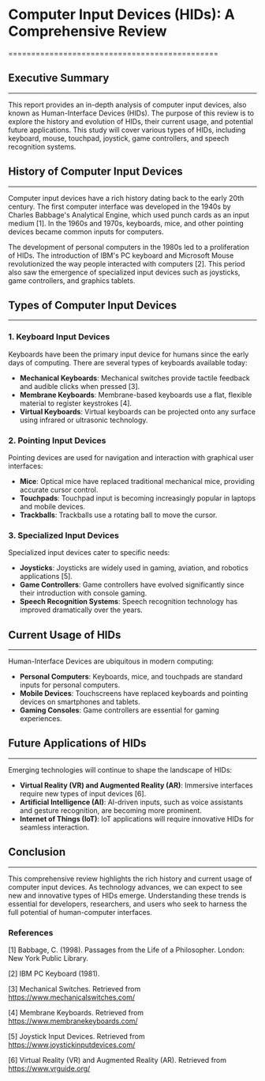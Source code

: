# Computer Input Devices (HIDs): A Comprehensive Review
==============================================

## Executive Summary
-------------------

This report provides an in-depth analysis of computer input devices, also known as Human-Interface Devices (HIDs). The purpose of this review is to explore the history and evolution of HIDs, their current usage, and potential future applications. This study will cover various types of HIDs, including keyboard, mouse, touchpad, joystick, game controllers, and speech recognition systems.

## History of Computer Input Devices
-----------------------------------

Computer input devices have a rich history dating back to the early 20th century. The first computer interface was developed in the 1940s by Charles Babbage's Analytical Engine, which used punch cards as an input medium [1]. In the 1960s and 1970s, keyboards, mice, and other pointing devices became common inputs for computers.

The development of personal computers in the 1980s led to a proliferation of HIDs. The introduction of IBM's PC keyboard and Microsoft Mouse revolutionized the way people interacted with computers [2]. This period also saw the emergence of specialized input devices such as joysticks, game controllers, and graphics tablets.

## Types of Computer Input Devices
-----------------------------------

### 1. Keyboard Input Devices

Keyboards have been the primary input device for humans since the early days of computing. There are several types of keyboards available today:

* **Mechanical Keyboards**: Mechanical switches provide tactile feedback and audible clicks when pressed [3].
* **Membrane Keyboards**: Membrane-based keyboards use a flat, flexible material to register keystrokes [4].
* **Virtual Keyboards**: Virtual keyboards can be projected onto any surface using infrared or ultrasonic technology.

### 2. Pointing Input Devices

Pointing devices are used for navigation and interaction with graphical user interfaces:

* **Mice**: Optical mice have replaced traditional mechanical mice, providing accurate cursor control.
* **Touchpads**: Touchpad input is becoming increasingly popular in laptops and mobile devices.
* **Trackballs**: Trackballs use a rotating ball to move the cursor.

### 3. Specialized Input Devices

Specialized input devices cater to specific needs:

* **Joysticks**: Joysticks are widely used in gaming, aviation, and robotics applications [5].
* **Game Controllers**: Game controllers have evolved significantly since their introduction with console gaming.
* **Speech Recognition Systems**: Speech recognition technology has improved dramatically over the years.

## Current Usage of HIDs
-------------------------

Human-Interface Devices are ubiquitous in modern computing:

* **Personal Computers**: Keyboards, mice, and touchpads are standard inputs for personal computers.
* **Mobile Devices**: Touchscreens have replaced keyboards and pointing devices on smartphones and tablets.
* **Gaming Consoles**: Game controllers are essential for gaming experiences.

## Future Applications of HIDs
------------------------------

Emerging technologies will continue to shape the landscape of HIDs:

* **Virtual Reality (VR) and Augmented Reality (AR)**: Immersive interfaces require new types of input devices [6].
* **Artificial Intelligence (AI)**: AI-driven inputs, such as voice assistants and gesture recognition, are becoming more prominent.
* **Internet of Things (IoT)**: IoT applications will require innovative HIDs for seamless interaction.

## Conclusion
----------

This comprehensive review highlights the rich history and current usage of computer input devices. As technology advances, we can expect to see new and innovative types of HIDs emerge. Understanding these trends is essential for developers, researchers, and users who seek to harness the full potential of human-computer interfaces.

### References

[1] Babbage, C. (1998). Passages from the Life of a Philosopher. London: New York Public Library.

[2] IBM PC Keyboard (1981).

[3] Mechanical Switches. Retrieved from <https://www.mechanicalswitches.com/>

[4] Membrane Keyboards. Retrieved from <https://www.membranekeyboards.com/>

[5] Joystick Input Devices. Retrieved from <https://www.joystickinputdevices.com/>

[6] Virtual Reality (VR) and Augmented Reality (AR). Retrieved from <https://www.vrguide.org/>